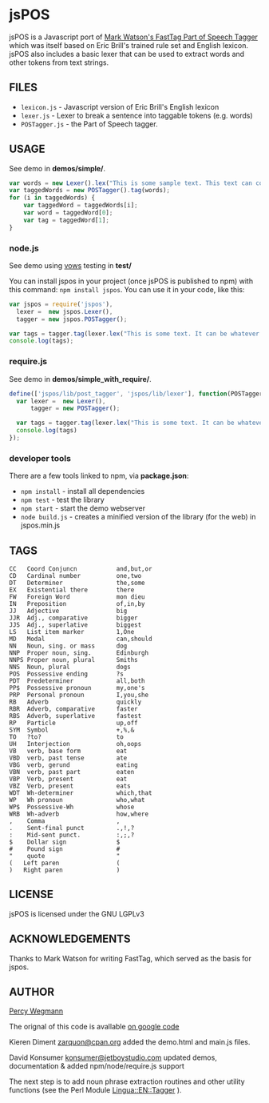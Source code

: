 # jsPOS

jsPOS is a Javascript port of [Mark Watson's FastTag Part of Speech Tagger](http://www.markwatson.com/opensource/) which was itself based on Eric Brill's trained rule set and English lexicon. jsPOS also includes a basic lexer that can be used to extract words and other tokens from text strings.


## FILES

* `lexicon.js` - Javascript version of Eric Brill's English lexicon
* `lexer.js` - Lexer to break a sentence into taggable tokens (e.g. words)
* `POSTagger.js` - the Part of Speech tagger.


## USAGE

See demo in **demos/simple/**.

```javascript
var words = new Lexer().lex("This is some sample text. This text can contain multiple sentences.");
var taggedWords = new POSTagger().tag(words);
for (i in taggedWords) {
    var taggedWord = taggedWords[i];
    var word = taggedWord[0];
    var tag = taggedWord[1];
}
```

### node.js

See demo using [vows](http://vowsjs.org/) testing in **test/**

You can install jspos in your project (once jsPOS is published to npm) with this command: `npm install jspos`. You can use it in your code, like this:

```javascript
var jspos = require('jspos'),
  lexer =  new jspos.Lexer(),
  tagger = new jspos.POSTagger();

var tags = tagger.tag(lexer.lex("This is some text. It can be whatever length. Cool!"));
console.log(tags);
```

### require.js

See demo in **demos/simple_with_require/**.

```javascript
define(['jspos/lib/post_tagger', 'jspos/lib/lexer'], function(POSTagger, Lexer){
  var lexer =  new Lexer(),
      tagger = new POSTagger();

  var tags = tagger.tag(lexer.lex("This is some text. It can be whatever length. Cool!"));
  console.log(tags)
});
```

### developer tools

There are a few tools linked to npm, via **package.json**:

* `npm install` - install all dependencies
* `npm test`  - test the library
* `npm start` - start the demo webserver
* `node build.js` - creates a minified version of the library (for the web) in jspos.min.js


## TAGS

    CC   Coord Conjuncn           and,but,or
    CD   Cardinal number          one,two
    DT   Determiner               the,some
    EX   Existential there        there
    FW   Foreign Word             mon dieu
    IN   Preposition              of,in,by
    JJ   Adjective                big
    JJR  Adj., comparative        bigger
    JJS  Adj., superlative        biggest
    LS   List item marker         1,One
    MD   Modal                    can,should
    NN   Noun, sing. or mass      dog
    NNP  Proper noun, sing.       Edinburgh
    NNPS Proper noun, plural      Smiths
    NNS  Noun, plural             dogs
    POS  Possessive ending        ?s
    PDT  Predeterminer            all,both
    PP$  Possessive pronoun       my,one's
    PRP  Personal pronoun         I,you,she
    RB   Adverb                   quickly
    RBR  Adverb, comparative      faster
    RBS  Adverb, superlative      fastest
    RP   Particle                 up,off
    SYM  Symbol                   +,%,&
    TO   ?to?                     to
    UH   Interjection             oh,oops
    VB   verb, base form          eat
    VBD  verb, past tense         ate
    VBG  verb, gerund             eating
    VBN  verb, past part          eaten
    VBP  Verb, present            eat
    VBZ  Verb, present            eats
    WDT  Wh-determiner            which,that
    WP   Wh pronoun               who,what
    WP$  Possessive-Wh            whose
    WRB  Wh-adverb                how,where
    ,    Comma                    ,
    .    Sent-final punct         .,!,?
    :    Mid-sent punct.          :,;,?
    $    Dollar sign              $
    #    Pound sign               #
    "    quote                    "
    (   Left paren                (
    )   Right paren               )



## LICENSE

jsPOS is licensed under the GNU LGPLv3


## ACKNOWLEDGEMENTS

Thanks to Mark Watson for writing FastTag, which served as the basis for jspos.


## AUTHOR

[Percy Wegmann](http://www.percywegmann.com/)

The orignal of this code is avallable [on google code](http://code.google.com/p/jspos/)

Kieren Diment <zarquon@cpan.org> added the demo.html and main.js files.

David Konsumer <konsumer@jetboystudio.com> updated demos, documentation & added npm/node/require.js support

The next step is to add noun phrase extraction routines and other utility functions (see the Perl Module [Lingua::EN::Tagger](http://search.cpan.org/perldoc?Lingua::EN::Tagger)  ).
